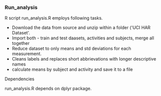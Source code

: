 ### Run_analysis ###

R script run_analysis.R employs following tasks.

- Download the data from source and unzip within a folder ('UCI HAR Dataset'.
- Import both - train and test daasets, activities and subjects, merge all together
- Reduce dataset to only means and std deviations for each measurement.
- Cleans labels and replaces short abbrievations with longer descriptive names
- calculate means by subject and activity and save it to a file

Dependencies

run_analysis.R depends on dplyr package.
